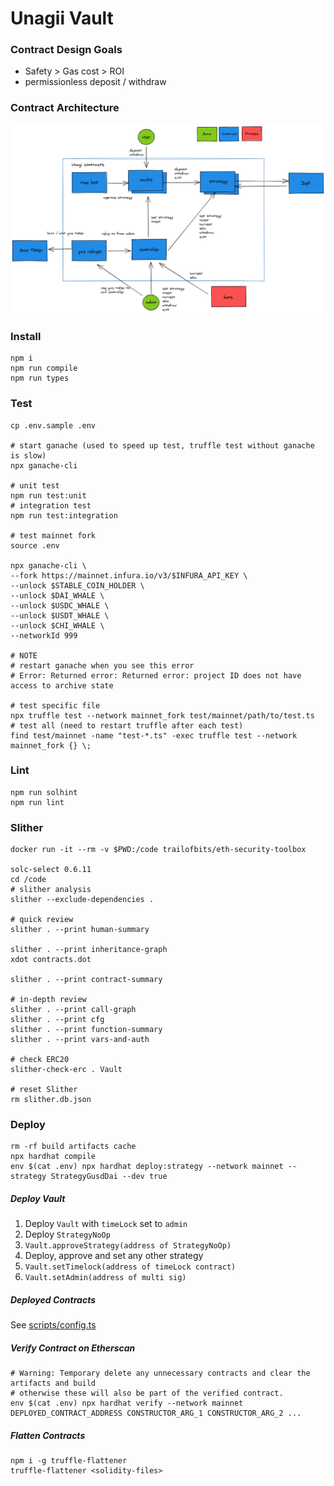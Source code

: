 # Unagii Vault

### Contract Design Goals

- Safety > Gas cost > ROI
- permissionless deposit / withdraw

### Contract Architecture

![unagii arch](unagii-arch.png)

### Install

```shell
npm i
npm run compile
npm run types
```

### Test

```shell
cp .env.sample .env

# start ganache (used to speed up test, truffle test without ganache is slow)
npx ganache-cli

# unit test
npm run test:unit
# integration test
npm run test:integration

# test mainnet fork
source .env

npx ganache-cli \
--fork https://mainnet.infura.io/v3/$INFURA_API_KEY \
--unlock $STABLE_COIN_HOLDER \
--unlock $DAI_WHALE \
--unlock $USDC_WHALE \
--unlock $USDT_WHALE \
--unlock $CHI_WHALE \
--networkId 999

# NOTE
# restart ganache when you see this error
# Error: Returned error: Returned error: project ID does not have access to archive state

# test specific file
npx truffle test --network mainnet_fork test/mainnet/path/to/test.ts
# test all (need to restart truffle after each test)
find test/mainnet -name "test-*.ts" -exec truffle test --network mainnet_fork {} \;
```

### Lint

```shell
npm run solhint
npm run lint
```

### Slither

```shell
docker run -it --rm -v $PWD:/code trailofbits/eth-security-toolbox

solc-select 0.6.11
cd /code
# slither analysis
slither --exclude-dependencies .

# quick review
slither . --print human-summary

slither . --print inheritance-graph
xdot contracts.dot

slither . --print contract-summary

# in-depth review
slither . --print call-graph
slither . --print cfg
slither . --print function-summary
slither . --print vars-and-auth

# check ERC20
slither-check-erc . Vault

# reset Slither
rm slither.db.json
```

### Deploy

```shell
rm -rf build artifacts cache
npx hardhat compile
env $(cat .env) npx hardhat deploy:strategy --network mainnet --strategy StrategyGusdDai --dev true
```

##### Deploy Vault

1. Deploy `Vault` with `timeLock` set to `admin`
2. Deploy `StrategyNoOp`
3. `Vault.approveStrategy(address of StrategyNoOp)`
4. Deploy, approve and set any other strategy
5. `Vault.setTimelock(address of timeLock contract)`
6. `Vault.setAdmin(address of multi sig)`

##### Deployed Contracts

See [scripts/config.ts](./scripts/config.ts)

##### Verify Contract on Etherscan

```shell
# Warning: Temporary delete any unnecessary contracts and clear the artifacts and build
# otherwise these will also be part of the verified contract.
env $(cat .env) npx hardhat verify --network mainnet DEPLOYED_CONTRACT_ADDRESS CONSTRUCTOR_ARG_1 CONSTRUCTOR_ARG_2 ...
```

##### Flatten Contracts

```shell
npm i -g truffle-flattener
truffle-flattener <solidity-files>
```
